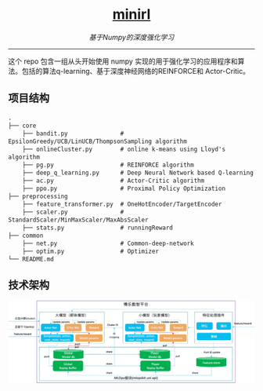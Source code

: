 <h1 align="center"><a href="https://github.com/AlgoLink/minirl">minirl</a></h1>
<p align="center">
  <em>基于Numpy的深度强化学习</em>
</p>

---

这个 repo 包含一组从头开始使用 numpy 实现的用于强化学习的应用程序和算法。包括的算法q-learning、基于深度神经网络的REINFORCE和 Actor-Critic。

## 项目结构

    .
    ├── core
        ├── bandit.py               # EpsilonGreedy/UCB/LinUCB/ThompsonSampling algorithm
        ├── onlineCluster.py        # online k-means using Lloyd's algorithm
        ├── pg.py                   # REINFORCE algorithm
        ├── deep_q_learning.py      # Deep Neural Network based Q-learning
        ├── ac.py                   # Actor-Critic algorithm
        ├── ppo.py                  # Proximal Policy Optimization
    ├── preprocessing
        ├── feature_transformer.py  # OneHotEncoder/TargetEncoder
        ├── scaler.py               # StandardScaler/MinMaxScaler/MaxAbsScaler
        ├── stats.py                # runningReward
    ├── common                      
        ├── net.py                  # Common-deep-network
        ├── optim.py                # Optimizer        
    └── README.md

## 技术架构

<img src="resources/art.jpg">